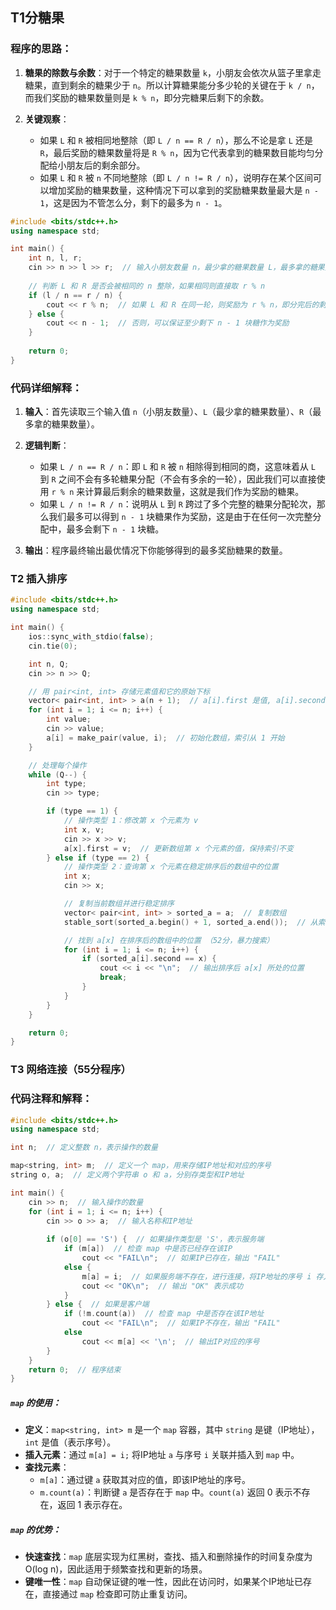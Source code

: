 ## T1分糖果
### 程序的思路：

1. **糖果的除数与余数**：对于一个特定的糖果数量 `k`，小朋友会依次从篮子里拿走糖果，直到剩余的糖果少于 `n`。所以计算糖果能分多少轮的关键在于 `k / n`，而我们奖励的糖果数量则是 `k % n`，即分完糖果后剩下的余数。

2. **关键观察**：
   - 如果 `L` 和 `R` 被相同地整除（即 `L / n == R / n`），那么不论是拿 `L` 还是 `R`，最后奖励的糖果数量将是 `R % n`，因为它代表拿到的糖果数目能均匀分配给小朋友后的剩余部分。
   - 如果 `L` 和 `R` 被 `n` 不同地整除（即 `L / n != R / n`），说明存在某个区间可以增加奖励的糖果数量，这种情况下可以拿到的奖励糖果数量最大是 `n - 1`，这是因为不管怎么分，剩下的最多为 `n - 1`。

```cpp
#include <bits/stdc++.h>
using namespace std;

int main() {
    int n, l, r;
    cin >> n >> l >> r;  // 输入小朋友数量 n，最少拿的糖果数量 L，最多拿的糖果数量 R
    
    // 判断 L 和 R 是否会被相同的 n 整除，如果相同则直接取 r % n
    if (l / n == r / n) {
        cout << r % n;  // 如果 L 和 R 在同一轮，则奖励为 r % n，即分完后的剩余糖果
    } else {
        cout << n - 1;  // 否则，可以保证至少剩下 n - 1 块糖作为奖励
    }
    
    return 0;
}
```

### 代码详细解释：

1. **输入**：首先读取三个输入值 `n`（小朋友数量）、`L`（最少拿的糖果数量）、`R`（最多拿的糖果数量）。
   
2. **逻辑判断**：
   - 如果 `L / n == R / n`：即 `L` 和 `R` 被 `n` 相除得到相同的商，这意味着从 `L` 到 `R` 之间不会有多轮糖果分配（不会有多余的一轮），因此我们可以直接使用 `r % n` 来计算最后剩余的糖果数量，这就是我们作为奖励的糖果。
   - 如果 `L / n != R / n`：说明从 `L` 到 `R` 跨过了多个完整的糖果分配轮次，那么我们最多可以得到 `n - 1` 块糖果作为奖励，这是由于在任何一次完整分配中，最多会剩下 `n - 1` 块糖。

3. **输出**：程序最终输出最优情况下你能够得到的最多奖励糖果的数量。


### T2 插入排序
```cpp
#include <bits/stdc++.h>
using namespace std;

int main() {
    ios::sync_with_stdio(false);
    cin.tie(0);

    int n, Q;
    cin >> n >> Q;

    // 用 pair<int, int> 存储元素值和它的原始下标
    vector< pair<int, int> > a(n + 1);  // a[i].first 是值, a[i].second 是索引
    for (int i = 1; i <= n; i++) {
        int value;
        cin >> value;
        a[i] = make_pair(value, i);  // 初始化数组，索引从 1 开始
    }

    // 处理每个操作
    while (Q--) {
        int type;
        cin >> type;

        if (type == 1) {
            // 操作类型 1：修改第 x 个元素为 v
            int x, v;
            cin >> x >> v;
            a[x].first = v;  // 更新数组第 x 个元素的值，保持索引不变
        } else if (type == 2) {
            // 操作类型 2：查询第 x 个元素在稳定排序后的数组中的位置
            int x;
            cin >> x;

            // 复制当前数组并进行稳定排序
            vector< pair<int, int> > sorted_a = a;  // 复制数组
            stable_sort(sorted_a.begin() + 1, sorted_a.end());  // 从索引 1 开始进行稳定排序

            // 找到 a[x] 在排序后的数组中的位置 （52分，暴力搜索）
            for (int i = 1; i <= n; i++) {
                if (sorted_a[i].second == x) {
                    cout << i << "\n";  // 输出排序后 a[x] 所处的位置
                    break;
                }
            }
        }
    }

    return 0;
}
```


### T3 网络连接（55分程序）
### 代码注释和解释：

```cpp
#include <bits/stdc++.h>
using namespace std;

int n;  // 定义整数 n，表示操作的数量

map<string, int> m;  // 定义一个 map，用来存储IP地址和对应的序号
string o, a;  // 定义两个字符串 o 和 a，分别存类型和IP地址

int main() {
    cin >> n;  // 输入操作的数量
    for (int i = 1; i <= n; i++) {
        cin >> o >> a;  // 输入名称和IP地址
        
        if (o[0] == 'S') {  // 如果操作类型是 'S'，表示服务端
            if (m[a])  // 检查 map 中是否已经存在该IP
                cout << "FAIL\n";  // 如果IP已存在，输出 "FAIL"
            else {
                m[a] = i;  // 如果服务端不存在，进行连接，将IP地址的序号 i 存入 map 中
                cout << "OK\n";  // 输出 "OK" 表示成功
            }
        } else {  // 如果是客户端
            if (!m.count(a))  // 检查 map 中是否存在该IP地址
                cout << "FAIL\n";  // 如果IP不存在，输出 "FAIL"
            else 
                cout << m[a] << '\n';  // 输出IP对应的序号
        }
    }
    return 0;  // 程序结束
}
```

##### `map` 的使用：
- **定义**：`map<string, int> m` 是一个 `map` 容器，其中 `string` 是键（IP地址），`int` 是值（表示序号）。
- **插入元素**：通过 `m[a] = i;` 将IP地址 `a` 与序号 `i` 关联并插入到 `map` 中。
- **查找元素**：
  - `m[a]`：通过键 `a` 获取其对应的值，即该IP地址的序号。
  - `m.count(a)`：判断键 `a` 是否存在于 `map` 中。`count(a)` 返回 0 表示不存在，返回 1 表示存在。

##### `map` 的优势：
- **快速查找**：`map` 底层实现为红黑树，查找、插入和删除操作的时间复杂度为 O(log n)，因此适用于频繁查找和更新的场景。
- **键唯一性**：`map` 自动保证键的唯一性，因此在访问时，如果某个IP地址已存在，直接通过 `map` 检查即可防止重复访问。